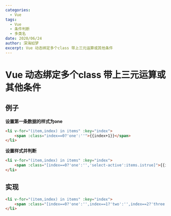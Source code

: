 ```yaml
---
categories:
  - Vue
tags:
  - Vue
  - 条件判断
  - 多类名
date: 2020/06/24
author: 深海如梦
excerpt: Vue 动态绑定多个class 带上三元运算或其他条件
---
```




# Vue 动态绑定多个class 带上三元运算或其他条件

## 例子

**设置第一条数据的样式为one**

```html
<li v-for="(item,index) in items" :key="index">
	<span :class="index==0?'one':''">{{index+1}}</span>
</li>
```

**设置样式并判断**

```html
<li v-for="(item,index) in items" :key="index">
	<span :class="[index==0?'one':'','select-active':items.istrue]">{{index+1}}</span>
</li>
```

## 实现

```html
<li v-for="(item,index) in items" :key="index">
	<span :class="[index==0?'one':'',index==1?'two':'',index==2?'three':'']">{{index+1}}</span>
</li>
```